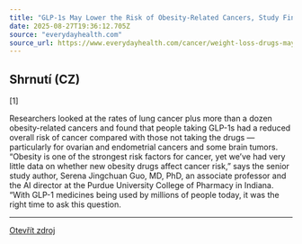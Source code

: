 ```yaml
---
title: "GLP-1s May Lower the Risk of Obesity-Related Cancers, Study Finds"
date: 2025-08-27T19:36:12.705Z
source: "everydayhealth.com"
source_url: https://www.everydayhealth.com/cancer/weight-loss-drugs-may-reduce-the-risk-of-some-cancers/
---
```


## Shrnutí (CZ)
[1]

Researchers looked at the rates of lung cancer plus more than a dozen obesity-related cancers and found that people taking GLP-1s had a reduced overall risk of cancer compared with those not taking the drugs — particularly for ovarian and endometrial cancers and some brain tumors. “Obesity is one of the strongest risk factors for cancer, yet we’ve had very little data on whether new obesity drugs affect cancer risk,” says the senior study author, Serena Jingchuan Guo, MD, PhD, an associate professor and the AI director at the Purdue University College of Pharmacy in Indiana. “With GLP-1 medicines being used by millions of people today, it was the right time to ask this question.

---

[Otevřít zdroj](https://www.everydayhealth.com/cancer/weight-loss-drugs-may-reduce-the-risk-of-some-cancers/)
